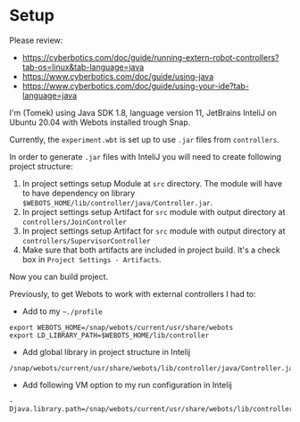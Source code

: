 # Setup

Please review:

- https://cyberbotics.com/doc/guide/running-extern-robot-controllers?tab-os=linux&tab-language=java
- https://www.cyberbotics.com/doc/guide/using-java
- https://www.cyberbotics.com/doc/guide/using-your-ide?tab-language=java

I'm (Tomek) using Java SDK 1.8, language version 11, JetBrains InteliJ on Ubuntu 20.04 with Webots installed trough Snap.

Currently, the `experiment.wbt` is set up to use `.jar` files from `controllers`.

In order to generate `.jar` files with InteliJ you will need to create following project structure:
1. In project settings setup Module at `src` directory. The module will have to have dependency on library `$WEBOTS_HOME/lib/controller/java/Controller.jar`.
2. In project settings setup Artifact for `src` module with output directory at `controllers/JoinController`
3. In project settings setup Artifact for `src` module with output directory at `controllers/SupervisorController`
4. Make sure that both artifacts are included in project build. It's a check box in `Project Settings - Artifacts`.

Now you can build project.

Previously, to get Webots to work with external controllers I had to:

- Add to my `~./profile`
```
export WEBOTS_HOME=/snap/webots/current/usr/share/webots
export LD_LIBRARY_PATH=$WEBOTS_HOME/lib/controller
```
- Add global library in project structure in Intelij
```
/snap/webots/current/usr/share/webots/lib/controller/java/Controller.jar
```
- Add following VM option to my run configuration in Intelij
```
-Djava.library.path=/snap/webots/current/usr/share/webots/lib/controller/java
```
